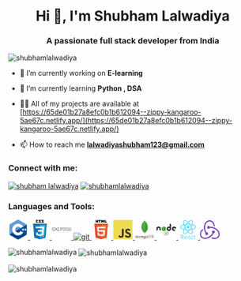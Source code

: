 <h1 align="center">Hi 👋, I'm Shubham Lalwadiya</h1>
<h3 align="center">A passionate full stack developer from India</h3>

<p align="left"> <img src="https://komarev.com/ghpvc/?username=shubhamlalwadiya&label=Profile%20views&color=0e75b6&style=flat" alt="shubhamlalwadiya" /> </p>

- 🔭 I’m currently working on **E-learning**

- 🌱 I’m currently learning **Python , DSA**

- 👨‍💻 All of my projects are available at [https://65de01b27a8efc0b1b612094--zippy-kangaroo-5ae67c.netlify.app/](https://65de01b27a8efc0b1b612094--zippy-kangaroo-5ae67c.netlify.app/)

- 📫 How to reach me **lalwadiyashubham123@gmail.com**

<h3 align="left">Connect with me:</h3>
<p align="left">
<a href="https://linkedin.com/in/shubham lalwadiya" target="blank"><img align="center" src="https://raw.githubusercontent.com/rahuldkjain/github-profile-readme-generator/master/src/images/icons/Social/linked-in-alt.svg" alt="shubham lalwadiya" height="30" width="40" /></a>
<a href="https://instagram.com/shubhamlalwadiya" target="blank"><img align="center" src="https://raw.githubusercontent.com/rahuldkjain/github-profile-readme-generator/master/src/images/icons/Social/instagram.svg" alt="shubhamlalwadiya" height="30" width="40" /></a>
</p>

<h3 align="left">Languages and Tools:</h3>
<p align="left"> <a href="https://www.w3schools.com/cpp/" target="_blank" rel="noreferrer"> <img src="https://raw.githubusercontent.com/devicons/devicon/master/icons/cplusplus/cplusplus-original.svg" alt="cplusplus" width="40" height="40"/> </a> <a href="https://www.w3schools.com/css/" target="_blank" rel="noreferrer"> <img src="https://raw.githubusercontent.com/devicons/devicon/master/icons/css3/css3-original-wordmark.svg" alt="css3" width="40" height="40"/> </a> <a href="https://expressjs.com" target="_blank" rel="noreferrer"> <img src="https://raw.githubusercontent.com/devicons/devicon/master/icons/express/express-original-wordmark.svg" alt="express" width="40" height="40"/> </a> <a href="https://git-scm.com/" target="_blank" rel="noreferrer"> <img src="https://www.vectorlogo.zone/logos/git-scm/git-scm-icon.svg" alt="git" width="40" height="40"/> </a> <a href="https://www.w3.org/html/" target="_blank" rel="noreferrer"> <img src="https://raw.githubusercontent.com/devicons/devicon/master/icons/html5/html5-original-wordmark.svg" alt="html5" width="40" height="40"/> </a> <a href="https://developer.mozilla.org/en-US/docs/Web/JavaScript" target="_blank" rel="noreferrer"> <img src="https://raw.githubusercontent.com/devicons/devicon/master/icons/javascript/javascript-original.svg" alt="javascript" width="40" height="40"/> </a> <a href="https://www.mongodb.com/" target="_blank" rel="noreferrer"> <img src="https://raw.githubusercontent.com/devicons/devicon/master/icons/mongodb/mongodb-original-wordmark.svg" alt="mongodb" width="40" height="40"/> </a> <a href="https://nodejs.org" target="_blank" rel="noreferrer"> <img src="https://raw.githubusercontent.com/devicons/devicon/master/icons/nodejs/nodejs-original-wordmark.svg" alt="nodejs" width="40" height="40"/> </a> <a href="https://reactjs.org/" target="_blank" rel="noreferrer"> <img src="https://raw.githubusercontent.com/devicons/devicon/master/icons/react/react-original-wordmark.svg" alt="react" width="40" height="40"/> </a> <a href="https://redux.js.org" target="_blank" rel="noreferrer"> <img src="https://raw.githubusercontent.com/devicons/devicon/master/icons/redux/redux-original.svg" alt="redux" width="40" height="40"/> </a> </p>

<p><img align="left" src="https://github-readme-stats.vercel.app/api/top-langs?username=shubhamlalwadiya&show_icons=true&locale=en&layout=compact" alt="shubhamlalwadiya" /></p>

<p>&nbsp;<img align="center" src="https://github-readme-stats.vercel.app/api?username=shubhamlalwadiya&show_icons=true&locale=en" alt="shubhamlalwadiya" /></p>

<p><img align="center" src="https://github-readme-streak-stats.herokuapp.com/?user=shubhamlalwadiya&" alt="shubhamlalwadiya" /></p>
